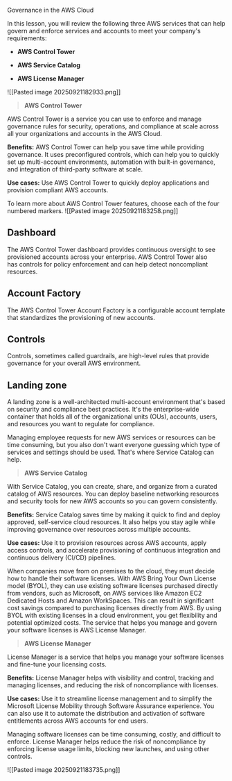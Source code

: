 Governance in the AWS Cloud

In this lesson, you will review the following three AWS services that can help govern and enforce services and accounts to meet your company's requirements:

- **AWS Control Tower**
    
- **AWS Service Catalog**
    
- **AWS License Manager**

![[Pasted image 20250921182933.png]]

> **AWS Control Tower**

AWS Control Tower is a service you can use to enforce and manage governance rules for security, operations, and compliance at scale across all your organizations and accounts in the AWS Cloud.

**Benefits:** AWS Control Tower can help you save time while providing governance. It uses preconfigured controls, which can help you to quickly set up multi-account environments, automation with built-in governance, and integration of third-party software at scale.

**Use cases:** Use AWS Control Tower to quickly deploy applications and provision compliant AWS accounts.

To learn more about AWS Control Tower features, choose each of the four numbered markers.
![[Pasted image 20250921183258.png]]

## Dashboard

The AWS Control Tower dashboard provides continuous oversight to see provisioned accounts across your enterprise. AWS Control Tower also has controls for policy enforcement and can help detect noncompliant resources.

## Account Factory

The AWS Control Tower Account Factory is a configurable account template that standardizes the provisioning of new accounts.

## Controls

Controls, sometimes called guardrails, are high-level rules that provide governance for your overall AWS environment.

## Landing zone

A landing zone is a well-architected multi-account environment that's based on security and compliance best practices. It's the enterprise-wide container that holds all of the organizational units (OUs), accounts, users, and resources you want to regulate for compliance.



Managing employee requests for new AWS services or resources can be time consuming, but you also don't want everyone guessing which type of services and settings should be used. That's where Service Catalog can help.

> **AWS Service Catalog**

With Service Catalog, you can create, share, and organize from a curated catalog of AWS resources. You can deploy baseline networking resources and security tools for new AWS accounts so you can govern consistently.

**Benefits:** Service Catalog saves time by making it quick to find and deploy approved, self-service cloud resources. It also helps you stay agile while improving governance over resources across multiple accounts.

**Use cases:** Use it to provision resources across AWS accounts, apply access controls, and accelerate provisioning of continuous integration and continuous delivery (CI/CD) pipelines.



When companies move from on premises to the cloud, they must decide how to handle their software licenses. With AWS Bring Your Own License model (BYOL), they can use existing software licenses purchased directly from vendors, such as Microsoft, on AWS services like Amazon EC2 Dedicated Hosts and Amazon WorkSpaces. This can result in significant cost savings compared to purchasing licenses directly from AWS. By using BYOL with existing licenses in a cloud environment, you get flexibility and potential optimized costs. The service that helps you manage and govern your software licenses is AWS License Manager.

> **AWS License Manager**

License Manager is a service that helps you manage your software licenses and fine-tune your licensing costs.

**Benefits:** License Manager helps with visibility and control, tracking and managing licenses, and reducing the risk of noncompliance with licenses.

**Use cases:** Use it to streamline license management and to simplify the Microsoft License Mobility through Software Assurance experience. You can also use it to automate the distribution and activation of software entitlements across AWS accounts for end users.

Managing software licenses can be time consuming, costly, and difficult to enforce. License Manager helps reduce the risk of noncompliance by enforcing license usage limits, blocking new launches, and using other controls.

![[Pasted image 20250921183735.png]]